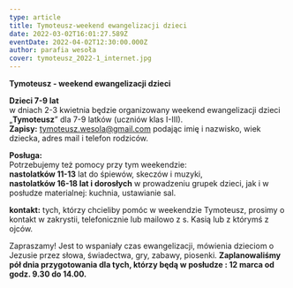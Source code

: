 ```yaml
---
type: article
title: Tymoteusz-weekend ewangelizacji dzieci
date: 2022-03-02T16:01:27.589Z
eventDate: 2022-04-02T12:30:00.000Z
author: parafia wesoła
cover: tymoteusz_2022-1_internet.jpg
---
```

<!--StartFragment-->

**Tymoteusz - weekend ewangelizacji dzieci**

**Dzieci 7-9 lat**\
w dniach 2-3 kwietnia będzie organizowany weekend ewangelizacji dzieci „**Tymoteusz**” dla 7-9 latków (uczniów klas I-III). \
**Zapisy:** tymoteusz.wesola@gmail.com podając imię i nazwisko, wiek dziecka, adres mail i telefon rodziców. 

**Posługa:**\
Potrzebujemy też pomocy przy tym weekendzie:\
**nastolatków 11-13** lat do śpiewów, skeczów i muzyki, \
**nastolatków 16-18 lat i dorosłych** w prowadzeniu grupek dzieci, jak i w posłudze materialnej: kuchnia, ustawianie sal. 

**kontakt:** tych, którzy chcieliby pomóc w weekendzie Tymoteusz, prosimy o kontakt w zakrystii, telefonicznie lub mailowo z s. Kasią lub z którymś z ojców. 

Zapraszamy! Jest to wspaniały czas ewangelizacji, mówienia dzieciom o Jezusie przez słowa, świadectwa, gry, zabawy, piosenki. **Zaplanowaliśmy pół dnia przygotowania dla tych, którzy będą w posłudze : 12 marca od godz. 9.30 do 14.00.**

<!--EndFragment-->